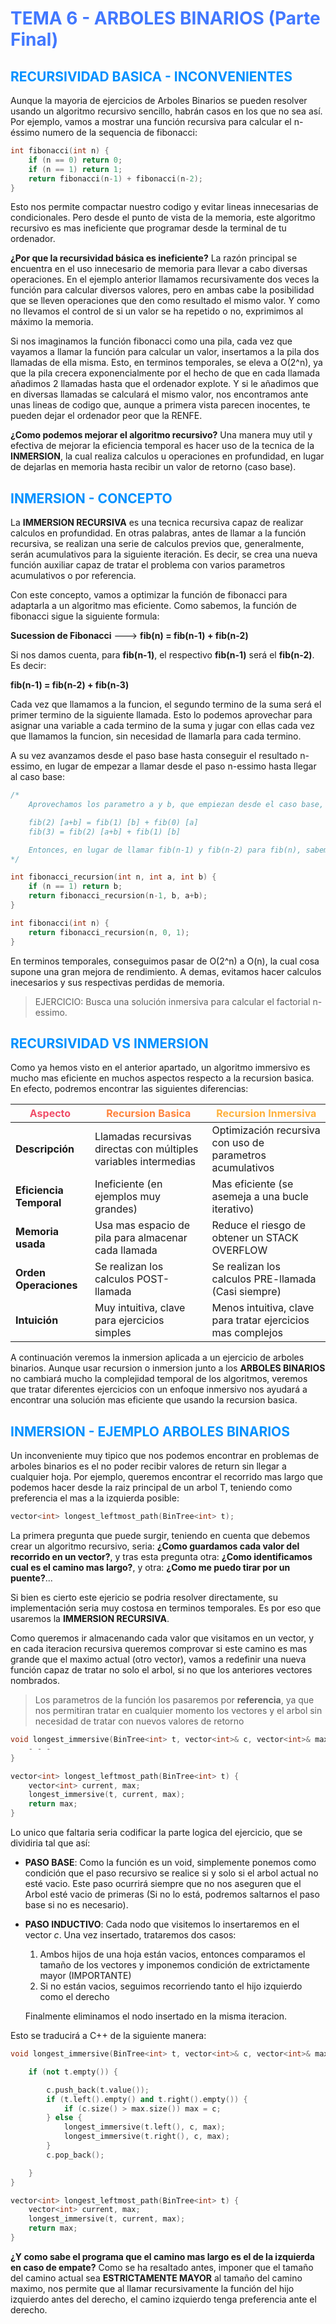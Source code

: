 # <span style="color:#4278ff">**TEMA 6 - ARBOLES BINARIOS (Parte Final)**</span> 
## <span style="color:#0091ff">**RECURSIVIDAD BASICA - INCONVENIENTES**</span> 

Aunque la mayoria de ejercicios de Arboles Binarios se pueden resolver usando un algoritmo recursivo sencillo, habrán casos en los que no sea así. Por ejemplo, vamos a mostrar una función recursiva para calcular el n-éssimo numero de la sequencia de fibonacci:

```cc
int fibonacci(int n) {
    if (n == 0) return 0;
    if (n == 1) return 1;
    return fibonacci(n-1) + fibonacci(n-2);
}
```

Esto nos permite compactar nuestro codigo y evitar lineas innecesarias de condicionales. Pero desde el punto de vista de la memoria, este algoritmo recursivo es mas ineficiente que programar desde la terminal de tu ordenador. 

**¿Por que la recursividad básica es ineficiente?** La razón principal se encuentra en el uso innecesario de memoria para llevar a cabo diversas operaciones. En el ejemplo anterior llamamos recursivamente dos veces la función para calcular diversos valores, pero en ambas cabe la posibilidad que se lleven operaciones que den como resultado el mismo valor. Y como no llevamos el control de si un valor se ha repetido o no, exprimimos al máximo la memoria.

Si nos imaginamos la función fibonacci como una pila, cada vez que vayamos a llamar la función para calcular un valor, insertamos a la pila dos llamadas de ella misma. Esto, en terminos temporales, se eleva a O(2^n), ya que la pila crecera exponencialmente por el hecho de que en cada llamada añadimos 2 llamadas hasta que el ordenador explote. Y si le añadimos que en diversas llamadas se calculará el mismo valor, nos encontramos ante unas lineas de codigo que, aunque a primera vista parecen inocentes, te pueden dejar el ordenador peor que la RENFE.

**¿Como podemos mejorar el algoritmo recursivo?** Una manera muy util y efectiva de mejorar la eficiencia temporal es hacer uso de la tecnica de la **INMERSION**, la cual realiza calculos u operaciones en profundidad, en lugar de dejarlas en memoria hasta recibir un valor de retorno (caso base).

## <span style="color:#0091ff">**INMERSION - CONCEPTO**</span> 

La **IMMERSION RECURSIVA** es una tecnica recursiva capaz de realizar calculos en profundidad. En otras palabras, antes de llamar a la función recursiva, se realizan una serie de calculos previos que, generalmente, serán acumulativos para la siguiente iteración. Es decir, se crea una nueva función auxiliar capaz de tratar el problema con varios parametros acumulativos o por referencia.

Con este concepto, vamos a optimizar la función de fibonacci para adaptarla a un algoritmo mas eficiente. Como sabemos, la función de fibonacci sigue la siguiente formula: 

**Sucession de Fibonacci** ---> **fib(n) = fib(n-1) + fib(n-2)**

Si nos damos cuenta, para **fib(n-1)**, el respectivo **fib(n-1)** será el **fib(n-2)**. Es decir:

**fib(n-1) = fib(n-2) + fib(n-3)**

Cada vez que llamamos a la funcion, el segundo termino de la suma será el primer termino de la siguiente llamada. Esto lo podemos aprovechar para asignar una variable a cada termino de la suma y jugar con ellas cada vez que llamamos la funcion, sin necesidad de llamarla para cada termino. 

A su vez avanzamos desde el paso base hasta conseguir el resultado n-essimo, en lugar de empezar a llamar desde el paso n-essimo hasta llegar al caso base:

```cc
/*
    Aprovechamos los parametro a y b, que empiezan desde el caso base, para evitar repeticiones de calculo:

    fib(2) [a+b] = fib(1) [b] + fib(0) [a]
    fib(3) = fib(2) [a+b] + fib(1) [b]

    Entonces, en lugar de llamar fib(n-1) y fib(n-2) para fib(n), sabemos que el parametro b será el parametro a de fib(n).
*/

int fibonacci_recursion(int n, int a, int b) {
    if (n == 1) return b;
    return fibonacci_recursion(n-1, b, a+b);
}

int fibonacci(int n) {
    return fibonacci_recursion(n, 0, 1);
}
```
En terminos temporales, conseguimos pasar de O(2^n) a O(n), la cual cosa supone una gran mejora de rendimiento. A demas, evitamos hacer calculos inecesarios y sus respectivas perdidas de memoria.

> EJERCICIO: Busca una solución inmersiva para calcular el factorial n-essimo.

## <span style="color:#0091ff">**RECURSIVIDAD VS INMERSION**</span> 
Como ya hemos visto en el anterior apartado, un algoritmo immersivo es mucho mas eficiente en muchos aspectos respecto a la recursion basica. En efecto, podremos encontrar las siguientes diferencias:

| <span style="color:#f04d68">**Aspecto**</span> | <span style="color:#ff833b">**Recursion Basica**</span> | <span style="color:#ffb13b">**Recursion Inmersiva**</span> |
| ----------- | ----------- | ----------- |
| **Descripción** | Llamadas recursivas directas con múltiples variables intermedias | Optimización recursiva con uso de parametros acumulativos
| **Eficiencia Temporal** | Ineficiente (en ejemplos muy grandes) | Mas eficiente (se asemeja a una bucle iterativo)
| **Memoria usada** | Usa mas espacio de pila para almacenar cada llamada | Reduce el riesgo de obtener un STACK OVERFLOW
| **Orden Operaciones** | Se realizan los calculos POST-llamada | Se realizan los calculos PRE-llamada (Casi siempre)
| **Intuición** | Muy intuitiva, clave para ejercicios simples | Menos intuitiva, clave para tratar ejercicios mas complejos

A continuación veremos la inmersion aplicada a un ejercicio de arboles binarios. Aunque usar recursion o inmersion junto a los **ARBOLES BINARIOS** no cambiará mucho la complejidad temporal de los algoritmos, veremos que tratar diferentes ejercicios con un enfoque inmersivo nos ayudará a encontrar una solución mas eficiente que usando la recursion basica.
## <span style="color:#0091ff">**INMERSION - EJEMPLO ARBOLES BINARIOS**</span> 

Un inconveniente muy tipico que nos podemos encontrar en problemas de arboles binarios es el no poder recibir valores de return sin llegar a cualquier hoja. Por ejemplo, queremos encontrar el recorrido mas largo que podemos hacer desde la raiz principal de un arbol T, teniendo como preferencia el mas a la izquierda posible:
```cc
vector<int> longest_leftmost_path(BinTree<int> t);
```
La primera pregunta que puede surgir, teniendo en cuenta que debemos crear un algoritmo recursivo, seria: **¿Como guardamos cada valor del recorrido en un vector?**, y tras esta pregunta otra: **¿Como identificamos cual es el camino mas largo?**, y otra: **¿Como me puedo tirar por un puente?**...

Si bien es cierto este ejericio se podria resolver directamente, su implementación seria muy costosa en terminos temporales. Es por eso que usaremos la **IMMERSION RECURSIVA**.

Como queremos ir almacenando cada valor que visitamos en un vector, y en cada iteracion recursiva queremos comprovar si este camino es mas grande que el maximo actual (otro vector), vamos a redefinir una nueva función capaz de tratar no solo el arbol, si no que los anteriores vectores nombrados. 

> Los parametros de la función los pasaremos por **referencia**, ya que nos permitiran tratar en cualquier momento los vectores y el arbol sin necesidad de tratar con nuevos valores de retorno

```cc
void longest_immersive(BinTree<int> t, vector<int>& c, vector<int>& max) {
    - - -
}

vector<int> longest_leftmost_path(BinTree<int> t) {
    vector<int> current, max;
    longest_immersive(t, current, max);
    return max;
}
```

Lo unico que faltaria seria codificar la parte logica del ejercicio, que se dividiria tal que así:

- **PASO BASE**: Como la función es un void, simplemente ponemos como condición que el paso recursivo se realice si y solo si el arbol actual no esté vacio. Este paso ocurrirá siempre que no nos aseguren que el Arbol esté vacio de primeras (Si no lo está, podremos saltarnos el paso base si no es necesario).
- **PASO INDUCTIVO**: Cada nodo que visitemos lo insertaremos en el vector *c*. Una vez insertado, trataremos dos casos: 
    1) Ambos hijos de una hoja están vacios, entonces comparamos el tamaño de los vectores y imponemos condición de extrictamente mayor (IMPORTANTE)
    2) Si no están vacios, seguimos recorriendo tanto el hijo izquierdo como el derecho

    Finalmente eliminamos el nodo insertado en la misma iteracion.

Esto se traducirá a C++ de la siguiente manera:

```cc
void longest_immersive(BinTree<int> t, vector<int>& c, vector<int>& max) {

    if (not t.empty()) {

        c.push_back(t.value());
        if (t.left().empty() and t.right().empty()) {
            if (c.size() > max.size()) max = c;
        } else {
            longest_immersive(t.left(), c, max);
            longest_immersive(t.right(), c, max);
        }
        c.pop_back();

    }
}

vector<int> longest_leftmost_path(BinTree<int> t) {
    vector<int> current, max;
    longest_immersive(t, current, max);
    return max;
}
```

**¿Y como sabe el programa que el camino mas largo es el de la izquierda en caso de empate?** Como se ha resaltado antes, imponer que el tamaño del camino actual sea **ESTRICTAMENTE MAYOR** al tamaño del camino maximo, nos permite que al llamar recursivamente la función del hijo izquierdo antes del derecho, el camino izquierdo tenga preferencia ante el derecho.